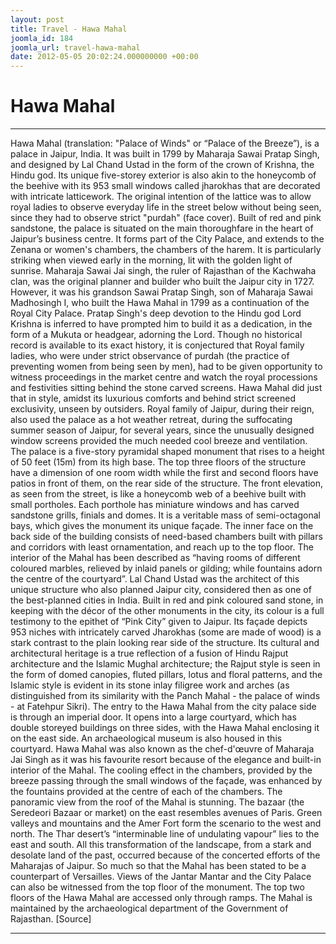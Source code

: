 ```yaml
---
layout: post
title: Travel - Hawa Mahal
joomla_id: 184
joomla_url: travel-hawa-mahal
date: 2012-05-05 20:02:24.000000000 +00:00
---
```

# **Hawa Mahal**
* * *
Hawa Mahal (translation: "Palace of Winds" or “Palace of the Breeze”), is a palace in Jaipur, India. It was built in 1799 by Maharaja Sawai Pratap Singh, and designed by Lal Chand Ustad in the form of the crown of Krishna, the Hindu god. Its unique five-storey exterior is also akin to the honeycomb of the beehive with its 953 small windows called jharokhas that are decorated with intricate latticework. The original intention of the lattice was to allow royal ladies to observe everyday life in the street below without being seen, since they had to observe strict "purdah" (face cover).
Built of red and pink sandstone, the palace is situated on the main thoroughfare in the heart of Jaipur’s business centre. It forms part of the City Palace, and extends to the Zenana or women's chambers, the chambers of the harem. It is particularly striking when viewed early in the morning, lit with the golden light of sunrise.
Maharaja Sawai Jai singh, the ruler of Rajasthan of the Kachwaha clan, was the original planner and builder who built the Jaipur city in 1727. However, it was his grandson Sawai Pratap Singh, son of Maharaja Sawai Madhosingh I, who built the Hawa Mahal in 1799 as a continuation of the Royal City Palace. Pratap Singh's deep devotion to the Hindu god Lord Krishna is inferred to have prompted him to build it as a dedication, in the form of a Mukuta or headgear, adorning the Lord. Though no historical record is available to its exact history, it is conjectured that Royal family ladies, who were under strict observance of purdah (the practice of preventing women from being seen by men), had to be given opportunity to witness proceedings in the market centre and watch the royal processions and festivities sitting behind the stone carved screens. Hawa Mahal did just that in style, amidst its luxurious comforts and behind strict screened exclusivity, unseen by outsiders.
Royal family of Jaipur, during their reign, also used the palace as a hot weather retreat, during the suffocating summer season of Jaipur, for several years, since the unusually designed window screens provided the much needed cool breeze and ventilation.
The palace is a five-story pyramidal shaped monument that rises to a height of 50 feet (15m) from its high base. The top three floors of the structure have a dimension of one room width while the first and second floors have patios in front of them, on the rear side of the structure. The front elevation, as seen from the street, is like a honeycomb web of a beehive built with small portholes. Each porthole has miniature windows and has carved sandstone grills, finials and domes. It is a veritable mass of semi-octagonal bays, which gives the monument its unique façade. The inner face on the back side of the building consists of need-based chambers built with pillars and corridors with least ornamentation, and reach up to the top floor. The interior of the Mahal has been described as “having rooms of different coloured marbles, relieved by inlaid panels or gilding; while fountains adorn the centre of the courtyard”.
Lal Chand Ustad was the architect of this unique structure who also planned Jaipur city, considered then as one of the best-planned cities in India. Built in red and pink coloured sand stone, in keeping with the décor of the other monuments in the city, its colour is a full testimony to the epithet of “Pink City” given to Jaipur. Its façade depicts 953 niches with intricately carved Jharokhas (some are made of wood) is a stark contrast to the plain looking rear side of the structure. Its cultural and architectural heritage is a true reflection of a fusion of Hindu Rajput architecture and the Islamic Mughal architecture; the Rajput style is seen in the form of domed canopies, fluted pillars, lotus and floral patterns, and the Islamic style is evident in its stone inlay filigree work and arches (as distinguished from its similarity with the Panch Mahal - the palace of winds - at Fatehpur Sikri).
The entry to the Hawa Mahal from the city palace side is through an imperial door. It opens into a large courtyard, which has double storeyed buildings on three sides, with the Hawa Mahal enclosing it on the east side. An archaeological museum is also housed in this courtyard.
Hawa Mahal was also known as the chef-d'œuvre of Maharaja Jai Singh as it was his favourite resort because of the elegance and built-in interior of the Mahal. The cooling effect in the chambers, provided by the breeze passing through the small windows of the façade, was enhanced by the fountains provided at the centre of each of the chambers.
The panoramic view from the roof of the Mahal is stunning. The bazaar (the Seredeori Bazaar or market) on the east resembles avenues of Paris. Green valleys and mountains and the Amer Fort form the scenario to the west and north. The Thar desert’s “interminable line of undulating vapour” lies to the east and south. All this transformation of the landscape, from a stark and desolate land of the past, occurred because of the concerted efforts of the Maharajas of Jaipur. So much so that the Mahal has been stated to be a counterpart of Versailles. Views of the Jantar Mantar and the City Palace can also be witnessed from the top floor of the monument.
The top two floors of the Hawa Mahal are accessed only through ramps. The Mahal is maintained by the archaeological department of the Government of Rajasthan.
[Source]
* * *
